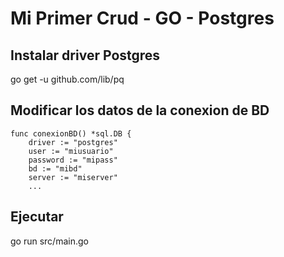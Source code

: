 # Mi Primer Crud - GO - Postgres

## Instalar driver Postgres
go get -u github.com/lib/pq

## Modificar los datos de la conexion de BD
```
func conexionBD() *sql.DB {
	driver := "postgres"
	user := "miusuario"
	password := "mipass"
	bd := "mibd"
	server := "miserver"
    ...
```

## Ejecutar
go run src/main.go